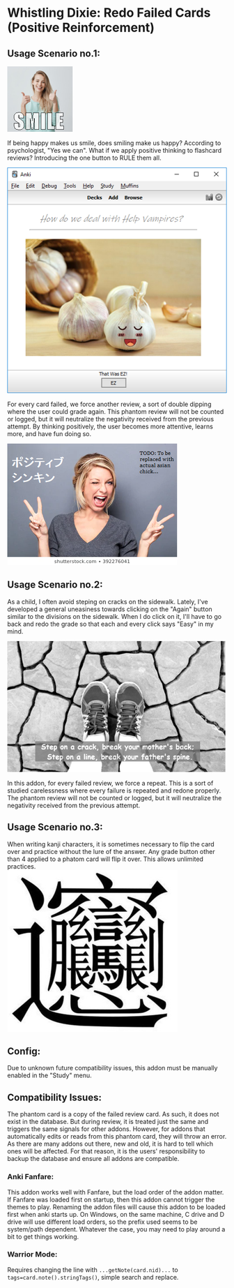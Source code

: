 # Whistling Dixie: Redo Failed Cards (Positive Reinforcement)


## Usage Scenario no.1:
<img src="https://github.com/lovac42/WhistlingDixie/blob/master/screenshots/smile.png?raw=true">  

If being happy makes us smile, does smiling make us happy? According to psychologist, "Yes we can". What if we apply positive thinking to flashcard reviews? Introducing the one button to RULE them all.  

<img src="https://github.com/lovac42/WhistlingDixie/blob/master/screenshots/ez.png?raw=true">

For every card failed, we force another review, a sort of double dipping where the user could grade again. This phantom review will not be counted or logged, but it will neutralize the negativity received from the previous attempt. By thinking positively, the user becomes more attentive, learns more, and have fun doing so.

<img src="https://github.com/lovac42/WhistlingDixie/blob/master/screenshots/pt.png?raw=true">



## Usage Scenario no.2:
As a child, I often avoid steping on cracks on the sidewalk. Lately, I've developed a general uneasiness towards clicking on the "Again" button similar to the divisions on the sidewalk. When I do click on it, I'll have to go back and redo the grade so that each and every click says "Easy" in my mind.

<img src="https://github.com/lovac42/WhistlingDixie/blob/master/screenshots/crackStepping.png?raw=true">

In this addon, for every failed review, we force a repeat. This is a sort of studied carelessness where every failure is repeated and redone properly. The phantom review will not be counted or logged, but it will neutralize the negativity received from the previous attempt.



## Usage Scenario no.3:
When writing kanji characters, it is sometimes necessary to flip the card over and practice without the lure of the answer. Any grade button other than 4 applied to a phatom card will flip it over. This allows unlimited practices.  
<img src="https://github.com/lovac42/WhistlingDixie/blob/master/screenshots/kanji.jpg?raw=true">



## Config:
Due to unknown future compatibility issues, this addon must be manually enabled in the "Study" menu.


## Compatibility Issues:
The phantom card is a copy of the failed review card. As such, it does not exist in the database. But during review, it is treated just the same and triggers the same signals for other addons. However, for addons that automatically edits or reads from this phantom card, they will throw an error. As there are many addons out there, new and old, it is hard to tell which ones will be affected. For that reason, it is the users' responsibility to backup the database and ensure all addons are compatible.

### Anki Fanfare:
This addon works well with Fanfare, but the load order of the addon matter. If Fanfare was loaded first on startup, then this addon cannot trigger the themes to play. Renaming the addon files will cause this addon to be loaded first when anki starts up. On Windows, on the same machine, C drive and D drive will use different load orders, so the prefix used seems to be system/path dependent. Whatever the case, you may need to play around a bit to get things working.

### Warrior Mode:
Requires changing the line with ```...getNote(card.nid)...``` to ```tags=card.note().stringTags()```, simple search and replace.





